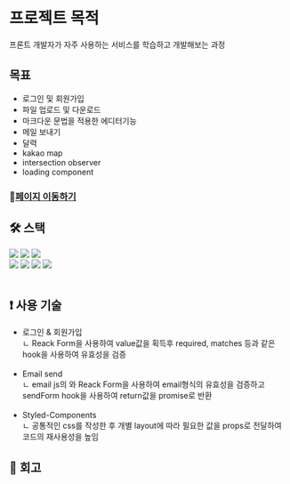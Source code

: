 # 프로젝트 목적
프론트 개발자가 자주 사용하는 서비스를 학습하고 개발해보는 과정

## 목표
<ul>
<li>로그인 및 회원가입</li>
<li>파일 업로드 및 다운로드</li>
<li>마크다운 문법을 적용한 에디터기능</li>
<li>메일 보내기</li>
<li>달력</li>
<li>kakao map</li>
<li>intersection observer</li>
<li>loading component</li>
</ul>

### 🔗[페이지 이동하기](https://f-e-func-development.vercel.app/)

## **🛠️ 스택**

<div>
<img src="https://img.shields.io/badge/html-1572B6?style=for-the-badge&logo=html5&logoColor=white"> 
<img src="https://img.shields.io/badge/css-1572B6?style=for-the-badge&logo=css3&logoColor=white"> 
<img src="https://img.shields.io/badge/javascript-F7DF1E?style=for-the-badge&logo=javascript&logoColor=black"> 
<br>
 <img src="https://img.shields.io/badge/react-61DAFB?style=for-the-badge&logo=react&logoColor=black"> 
<img src="https://img.shields.io/badge/TypeScript-3178c6?style=for-the-badge&logo=TypeScript&logoColor=white">
<img src="https://img.shields.io/badge/Next.js-339933?style=for-the-badge&logo=Next.js&logoColor=white">
 <img src="https://img.shields.io/badge/styled components-DB7093?style=for-the-badge&logo=styledcomponents&logoColor=white">
 </div>
<br>

## **❗ 사용 기술**
<ul>
 
 <li>로그인 & 회원가입</li>
 <div>ㄴ Reack Form을 사용하여 value값을 획득후 required, matches 등과 같은 hook을 사용하여 유효성을 검증</div>
 <br>
 <li>Email send</li>
 <div>ㄴ email js의 와 Reack Form을 사용하여 email형식의 유효성을 검증하고 sendForm hook을 사용하여 return값을 promise로 반환</div>
  <br>
 <li>Styled-Components</li>
 <div>ㄴ 공통적인 css를 작성한 후 개별 layout에 따라 필요한 값을 props로 전달하여 코드의 재사용성을 높임</div>
 </ul>

## **📌 회고**
<ul>
 
 </ul>
